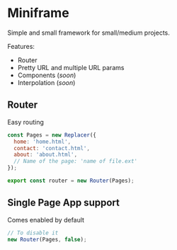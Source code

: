 # Miniframe

Simple and small framework for small/medium projects.

Features:
 * Router
 * Pretty URL and multiple URL params
 * Components (_soon_)
 * Interpolation (_soon_)


## Router

Easy routing 

```javascript
const Pages = new Replacer({
  home: 'home.html',
  contact: 'contact.html',
  about: 'about.html',
  // Name of the page: 'name of file.ext'
});

export const router = new Router(Pages);
```


## Single Page App support

Comes enabled by default

```javascript
// To disable it
new Router(Pages, false);
```